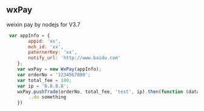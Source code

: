 wxPay
-------------------

weixin pay by nodejs for V3.7


```javascript
 var appInfo = {
    	appid: 'xx',
    	mch_id: 'xx',
    	paternerKey: 'xx',
    	notify_url: 'http://www.baidu.com'
    };
    var wxPay = new WxPay(appInfo);
    var orderNo = '1234567890';
    var total_fee = 100;
    var ip = '8.8.8.8';
    wxPay.pushTrade(orderNo, total_fee, 'test', ip).then(function (data) {
        ..do something
    })
```
